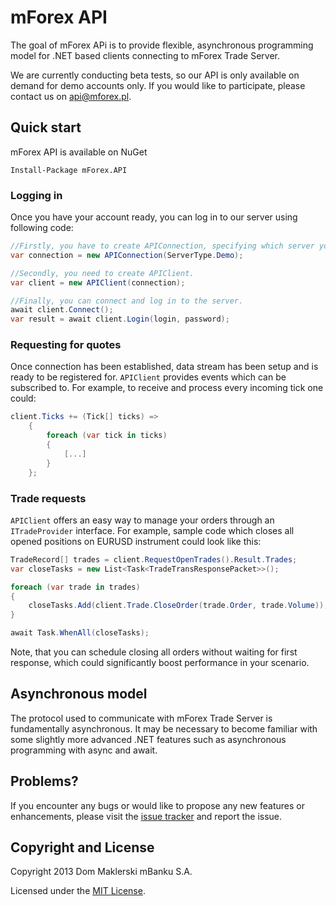 # mForex API
The goal of mForex APi is to provide flexible, asynchronous programming model for .NET based clients connecting to mForex Trade Server. 

We are currently conducting beta tests, so our API is only available on demand for demo accounts only. If you would like to participate, please contact us on <api@mforex.pl>. 

## Quick start
mForex API is available on NuGet

```
Install-Package mForex.API
```

### Logging in 
Once you have your account ready, you can log in to our server using following code:

```c#
//Firstly, you have to create APIConnection, specifying which server you want to connect to.
var connection = new APIConnection(ServerType.Demo);

//Secondly, you need to create APIClient.
var client = new APIClient(connection);

//Finally, you can connect and log in to the server.
await client.Connect();
var result = await client.Login(login, password);
```

### Requesting for quotes
Once connection has been established, data stream has been setup and is ready to be registered for. ```APIClient``` provides events which can be subscribed to. For example, to receive and process every incoming tick one could:

```c#
client.Ticks += (Tick[] ticks) =>
    {
        foreach (var tick in ticks)
        {
            [...]
        }
    };
```

### Trade requests
```APIClient``` offers an easy way to manage your orders through an ```ITradeProvider``` interface. For example, sample code which closes all opened positions on EURUSD instrument could look like this:

```c#
TradeRecord[] trades = client.RequestOpenTrades().Result.Trades;
var closeTasks = new List<Task<TradeTransResponsePacket>>();

foreach (var trade in trades)
{
    closeTasks.Add(client.Trade.CloseOrder(trade.Order, trade.Volume));
}

await Task.WhenAll(closeTasks);
```
Note, that you can schedule closing all orders without waiting for first response, which could significantly boost performance in your scenario.

## Asynchronous model
The protocol used to communicate with mForex Trade Server is fundamentally asynchronous. It may be necessary to become familiar with some slightly more advanced .NET features such as asynchronous programming with async and await.

## Problems?
If you encounter any bugs or would like to propose any new features or enhancements, please visit the [issue tracker](https://github.com/mForex/mForex.API/issues) and report the issue. 

## Copyright and License
Copyright 2013 Dom Maklerski mBanku S.A.

Licensed under the [MIT License](https://raw.github.com/mForex/mForex.API/master/LICENSE).
